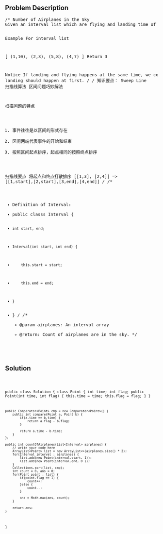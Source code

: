 <!--
<style>
  body { font-family: Arial, sans-serif; }
  .container { max-width: 744px; margin: 0 auto; padding: 10px; }
  .comment-block { background-color: #f9f9f9; padding: 10px; border-left: 5px solid #ccc; max-width: 100%; margin: 20px auto; overflow-wrap: break-word; white-space: pre-wrap; }
  .code-block { background-color: #f4f4f4; padding: 10px; border: 1px solid #ddd; max-width: 100%; margin: 20px auto; overflow-wrap: break-word; white-space: pre-wrap; }
</style>
-->

<div class='container'>
<h2>Problem Description</h2>
<div class='comment-block'>
<pre>
/* Number of Airplanes in the Sky
Given an interval list which are flying and landing time of the flight. How many airplanes are on the sky at most?

Example
For interval list

[
  (1,10),
  (2,3),
  (5,8),
  (4,7)
]
Return 3

Notice
If landing and flying happens at the same time, we consider landing should happen at first.
*/
/* 知识要点：
Sweep Line
扫描线算法 区间问题巧妙解法

扫描问题的特点
1. 事件往往是以区间的形式存在
2. 区间两端代表事件的开始和结束
3. 按照区间起点排序，起点相同的按照终点排序

扫描线要点
将起点和终点打散排序
[[1,3], [2,4]] => [[1,start],[2,start],[3,end],[4,end]]
*/
/**
 * Definition of Interval:
 * public classs Interval {
 *     int start, end;
 *     Interval(int start, int end) {
 *         this.start = start;
 *         this.end = end;
 *     }
 * }
 */
    /**
     * @param airplanes: An interval array
     * @return: Count of airplanes are in the sky.
     */
</pre>
</div>

<h2>Solution</h2>
<div class='code-block'>
<pre><code class='language-java'>



public class Solution {
    class Point {
        int time;
        int flag;
        public Point(int time, int flag) {
            this.time = time;
            this.flag = flag;
        }
    }
    
    public Comparator<Point> cmp = new Comparator<Point>() {
        public int compare(Point a, Point b) {
            if(a.time == b.time) {
                return a.flag - b.flag;
            }
            
            return a.time - b.time;
        }
    };
    
    public int countOfAirplanes(List<Interval> airplanes) {
        // write your code here
        ArrayList<Point> list = new ArrayList<>(airplanes.size() * 2);
        for(Interval interval : airplanes) {
            list.add(new Point(interval.start, 1));
            list.add(new Point(interval.end, 0 ));
        }
        Collections.sort(list, cmp);
        int count = 0, ans = 0;
        for(Point point : list) {
            if(point.flag == 1) {
                count++;
            }else {
                count--;
            }
            
            ans = Math.max(ans, count);
        }
        
        return ans;
    }
}</code></pre>
</div>
</div>
